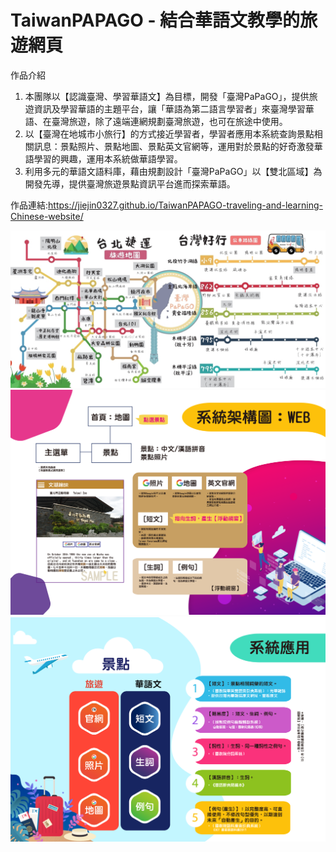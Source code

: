 # TaiwanPAPAGO - 結合華語文教學的旅遊網頁

作品介紹
1. 本團隊以【認識臺灣、學習華語文】為目標，開發「臺灣PaPaGO」，提供旅遊資訊及學習華語的主題平台，讓「華語為第二語言學習者」來臺灣學習華語、在臺灣旅遊，除了遠端連網規劃臺灣旅遊，也可在旅途中使用。
2. 以【臺灣在地城市小旅行】的方式接近學習者，學習者應用本系統查詢景點相關訊息：景點照片、景點地圖、景點英文官網等，運用對於景點的好奇激發華語學習的興趣，運用本系統做華語學習。
3. 利用多元的華語文語料庫，藉由規劃設計「臺灣PaPaGO」以【雙北區域】為開發先導，提供臺灣旅遊景點資訊平台進而探索華語。

作品連結:https://jiejin0327.github.io/TaiwanPAPAGO-traveling-and-learning-Chinese-website/

![首頁地圖](https://github.com/jiejin0327/TaiwanPAPAGO/blob/master/image/map.png?raw=true)
![系統架構圖](https://github.com/jiejin0327/TaiwanPAPAGO/blob/master/image/%E7%B3%BB%E7%B5%B1%E6%9E%B6%E6%A7%8B%E5%9C%96.png?raw=true)
![系統應用圖](https://github.com/jiejin0327/TaiwanPAPAGO/blob/master/image/%E7%B3%BB%E7%B5%B1%E6%87%89%E7%94%A8%E5%9C%96.png?raw=true)
